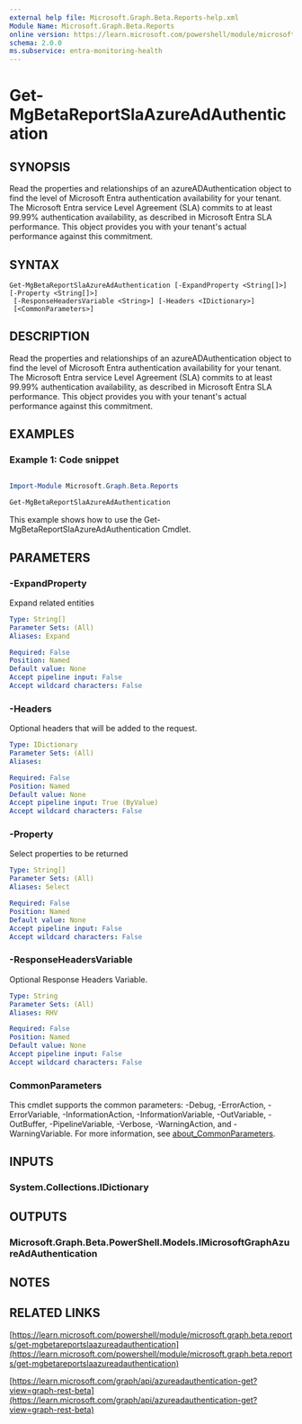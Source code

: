 ```yaml
---
external help file: Microsoft.Graph.Beta.Reports-help.xml
Module Name: Microsoft.Graph.Beta.Reports
online version: https://learn.microsoft.com/powershell/module/microsoft.graph.beta.reports/get-mgbetareportslaazureadauthentication
schema: 2.0.0
ms.subservice: entra-monitoring-health
---
```


# Get-MgBetaReportSlaAzureAdAuthentication

## SYNOPSIS
Read the properties and relationships of an azureADAuthentication object to find the level of Microsoft Entra authentication availability for your tenant.
The Microsoft Entra service Level Agreement (SLA) commits to at least 99.99% authentication availability, as described in Microsoft Entra SLA performance.
This object provides you with your tenant's actual performance against this commitment.

## SYNTAX

```
Get-MgBetaReportSlaAzureAdAuthentication [-ExpandProperty <String[]>] [-Property <String[]>]
 [-ResponseHeadersVariable <String>] [-Headers <IDictionary>]
 [<CommonParameters>]
```

## DESCRIPTION
Read the properties and relationships of an azureADAuthentication object to find the level of Microsoft Entra authentication availability for your tenant.
The Microsoft Entra service Level Agreement (SLA) commits to at least 99.99% authentication availability, as described in Microsoft Entra SLA performance.
This object provides you with your tenant's actual performance against this commitment.

## EXAMPLES
### Example 1: Code snippet

```powershell

Import-Module Microsoft.Graph.Beta.Reports

Get-MgBetaReportSlaAzureAdAuthentication

```
This example shows how to use the Get-MgBetaReportSlaAzureAdAuthentication Cmdlet.


## PARAMETERS

### -ExpandProperty
Expand related entities

```yaml
Type: String[]
Parameter Sets: (All)
Aliases: Expand

Required: False
Position: Named
Default value: None
Accept pipeline input: False
Accept wildcard characters: False
```

### -Headers
Optional headers that will be added to the request.

```yaml
Type: IDictionary
Parameter Sets: (All)
Aliases:

Required: False
Position: Named
Default value: None
Accept pipeline input: True (ByValue)
Accept wildcard characters: False
```

### -Property
Select properties to be returned

```yaml
Type: String[]
Parameter Sets: (All)
Aliases: Select

Required: False
Position: Named
Default value: None
Accept pipeline input: False
Accept wildcard characters: False
```

### -ResponseHeadersVariable
Optional Response Headers Variable.

```yaml
Type: String
Parameter Sets: (All)
Aliases: RHV

Required: False
Position: Named
Default value: None
Accept pipeline input: False
Accept wildcard characters: False
```

### CommonParameters
This cmdlet supports the common parameters: -Debug, -ErrorAction, -ErrorVariable, -InformationAction, -InformationVariable, -OutVariable, -OutBuffer, -PipelineVariable, -Verbose, -WarningAction, and -WarningVariable. For more information, see [about_CommonParameters](http://go.microsoft.com/fwlink/?LinkID=113216).

## INPUTS

### System.Collections.IDictionary
## OUTPUTS

### Microsoft.Graph.Beta.PowerShell.Models.IMicrosoftGraphAzureAdAuthentication
## NOTES

## RELATED LINKS

[https://learn.microsoft.com/powershell/module/microsoft.graph.beta.reports/get-mgbetareportslaazureadauthentication](https://learn.microsoft.com/powershell/module/microsoft.graph.beta.reports/get-mgbetareportslaazureadauthentication)

[https://learn.microsoft.com/graph/api/azureadauthentication-get?view=graph-rest-beta](https://learn.microsoft.com/graph/api/azureadauthentication-get?view=graph-rest-beta)























